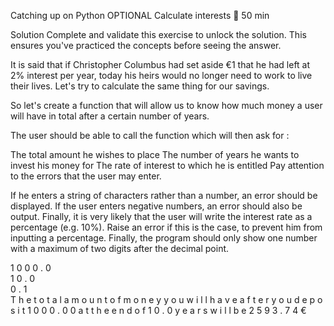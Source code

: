Catching up on Python
OPTIONAL Calculate interests 💸
50 min

Solution
Complete and validate this exercise to unlock the solution. This ensures you've practiced the concepts before seeing the answer.


It is said that if Christopher Columbus had set aside €1 that he had left at 2% interest per year, today his heirs would no longer need to work to live their lives. Let's try to calculate the same thing for our savings.

So let's create a function that will allow us to know how much money a user will have in total after a certain number of years.

The user should be able to call the function which will then ask for :

The total amount he wishes to place
The number of years he wants to invest his money for
The rate of interest to which he is entitled
Pay attention to the errors that the user may enter.

If he enters a string of characters rather than a number, an error should be displayed.
If the user enters negative numbers, an error should also be output.
Finally, it is very likely that the user will write the interest rate as a percentage (e.g. 10%). Raise an error if this is the case, to prevent him from inputting a percentage.
Finally, the program should only show one number with a maximum of two digits after the decimal point.

1    0    0    0    .    0    
1    0    .    0    
0    .    1    
T    h    e         t    o    t    a    l         a    m    o    u    n    t         o    f         m    o    n    e    y         y    o    u         w    i    l    l         h    a    v    e         a    f    t    e    r         y    o    u         d    e    p    o    s    i    t         1    0    0    0    .    0    0         a    t         t    h    e         e    n    d         o    f         1    0    .    0         y    e    a    r    s         w    i    l    l         b    e         2    5    9    3    .    7    4         €    

